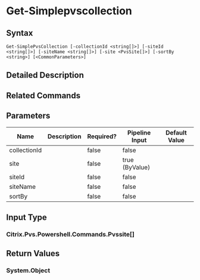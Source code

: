 ﻿
# Get-Simplepvscollection

## Syntax

```
Get-SimplePvsCollection [-collectionId <string[]>] [-siteId <string[]>] [-siteName <string[]>] [-site <PvsSite[]>] [-sortBy <string>] [<CommonParameters>]
```

## Detailed Description

## Related Commands

## Parameters
| Name   | Description | Required? | Pipeline Input | Default Value |
| --- | --- | --- | --- | --- |
| collectionId |  | false | false |  |
| site |  | false | true (ByValue) |  |
| siteId |  | false | false |  |
| siteName |  | false | false |  |
| sortBy |  | false | false |  |

## Input Type

### Citrix.Pvs.Powershell.Commands.Pvssite\[\]

## Return Values

### System.Object

